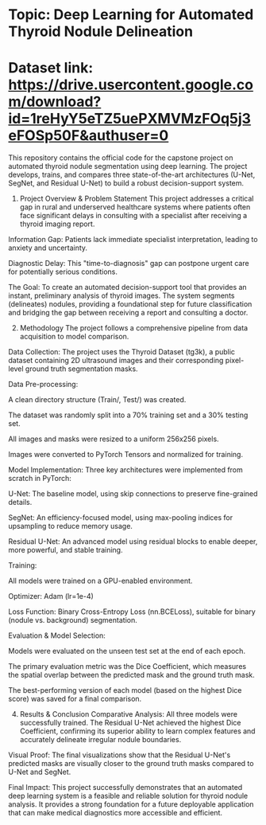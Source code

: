 # Topic: Deep Learning for Automated Thyroid Nodule Delineation
# Dataset link: https://drive.usercontent.google.com/download?id=1reHyY5eTZ5uePXMVMzFOq5j3eFOSp50F&authuser=0

This repository contains the official code for the capstone project on automated thyroid nodule segmentation using deep learning. The project develops, trains, and compares three state-of-the-art architectures (U-Net, SegNet, and Residual U-Net) to build a robust decision-support system.

1. Project Overview & Problem Statement
This project addresses a critical gap in rural and underserved healthcare systems where patients often face significant delays in consulting with a specialist after receiving a thyroid imaging report.

Information Gap: Patients lack immediate specialist interpretation, leading to anxiety and uncertainty.

Diagnostic Delay: This "time-to-diagnosis" gap can postpone urgent care for potentially serious conditions.

The Goal: To create an automated decision-support tool that provides an instant, preliminary analysis of thyroid images. The system segments (delineates) nodules, providing a foundational step for future classification and bridging the gap between receiving a report and consulting a doctor.

2. Methodology
The project follows a comprehensive pipeline from data acquisition to model comparison.

Data Collection: The project uses the Thyroid Dataset (tg3k), a public dataset containing 2D ultrasound images and their corresponding pixel-level ground truth segmentation masks.

Data Pre-processing:

A clean directory structure (Train/, Test/) was created.

The dataset was randomly split into a 70% training set and a 30% testing set.

All images and masks were resized to a uniform 256x256 pixels.

Images were converted to PyTorch Tensors and normalized for training.

Model Implementation: Three key architectures were implemented from scratch in PyTorch:

U-Net: The baseline model, using skip connections to preserve fine-grained details.

SegNet: An efficiency-focused model, using max-pooling indices for upsampling to reduce memory usage.

Residual U-Net: An advanced model using residual blocks to enable deeper, more powerful, and stable training.

Training:

All models were trained on a GPU-enabled environment.

Optimizer: Adam (lr=1e-4)

Loss Function: Binary Cross-Entropy Loss (nn.BCELoss), suitable for binary (nodule vs. background) segmentation.

Evaluation & Model Selection:

Models were evaluated on the unseen test set at the end of each epoch.

The primary evaluation metric was the Dice Coefficient, which measures the spatial overlap between the predicted mask and the ground truth mask.

The best-performing version of each model (based on the highest Dice score) was saved for a final comparison.

4. Results & Conclusion
Comparative Analysis: All three models were successfully trained. The Residual U-Net achieved the highest Dice Coefficient, confirming its superior ability to learn complex features and accurately delineate irregular nodule boundaries.

Visual Proof: The final visualizations show that the Residual U-Net's predicted masks are visually closer to the ground truth masks compared to U-Net and SegNet.

Final Impact: This project successfully demonstrates that an automated deep learning system is a feasible and reliable solution for thyroid nodule analysis. It provides a strong foundation for a future deployable application that can make medical diagnostics more accessible and efficient.
